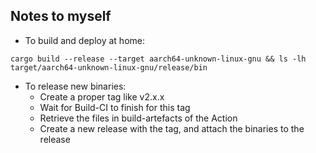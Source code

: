 Notes to myself
---------------

* To build and deploy at home:
  
```cargo build --release --target aarch64-unknown-linux-gnu && ls -lh target/aarch64-unknown-linux-gnu/release/bin```

* To release new binaries:
  * Create a proper tag like v2.x.x
  * Wait for Build-CI to finish for this tag
  * Retrieve the files in build-artefacts of the Action
  * Create a new release with the tag, and attach the binaries to the release
